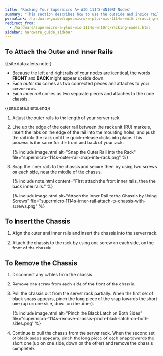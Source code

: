 ```yaml
---
title: "Racking Your Supermicro A+ WIO 1114S-WN10RT Nodes"
summary: "This section describes how to use the outside and inside rails of Supermicro 1114S nodes and how to rack nodes in a data center."
permalink: /hardware-guide/supermicro-a-plus-wio-1114s-wn10rt/racking-nodes.html
redirect_from:
  - /hardware/supermicro-a-plus-wio-1114s-wn10rt/racking-nodes.html
sidebar: hardware_guide_sidebar
---
```


## To Attach the Outer and Inner Rails
{{site.data.alerts.note}}
<ul>
  <li>Because the left and right rails of your nodes are identical, the words <strong>FRONT</strong> and <strong>BACK</strong> might appear upside down.</li>
  <li>Each <em>outer rail</em> comes as two connected pieces and attaches to your server rack.</li>
  <li>Each <em>inner rail</em> comes as two separate pieces and attaches to the node chassis.</li>
</ul>
{{site.data.alerts.end}}

1. Adjust the outer rails to the length of your server rack.

1. Line up the edge of the outer rail between the rack unit (RU) markers, insert the tabs on the edge of the rail into the mounting holes, and push the rail into the rack until the quick-release clicks into place. This process is the same for the front and back of your rack.

   {% include image.html alt="Snap the Outer Rail into the Rack" file="supermicro-1114s-outer-rail-snap-into-rack.png" %}

1. Snap the inner rails to the chassis and secure them by using two screws on each side, near the middle of the chassis.

   {% include note.html content="First attach the front inner rails, then the back inner rails." %}

   {% include image.html alt="Attach the Inner Rail to the Chassis by Using Screws" file="supermicro-1114s-inner-rail-attach-to-chassis-with-screws.png" %}


## To Insert the Chassis
1. Align the outer and inner rails and insert the chassis into the server rack.

1. Attach the chassis to the rack by using one screw on each side, on the front of the chassis.


## To Remove the Chassis
1. Disconnect any cables from the chassis. 

1. Remove one screw from each side of the front of the chassis.

1. Pull the chassis out from the server rack partially. When the first set of black snaps appears, pinch the long piece of the snap towards the short one (up on one side, down on the other).

   {% include image.html alt="Pinch the Black Latch on Both Sides" file="supermicro-1114s-remove-chassis-pinch-black-latch-on-both-sides.png" %}

1. Continue to pull the chassis from the server rack. When the second set of black snaps appears, pinch the long piece of each snap towards the short one (up on one side, down on the other) and remove the chassis completely.
